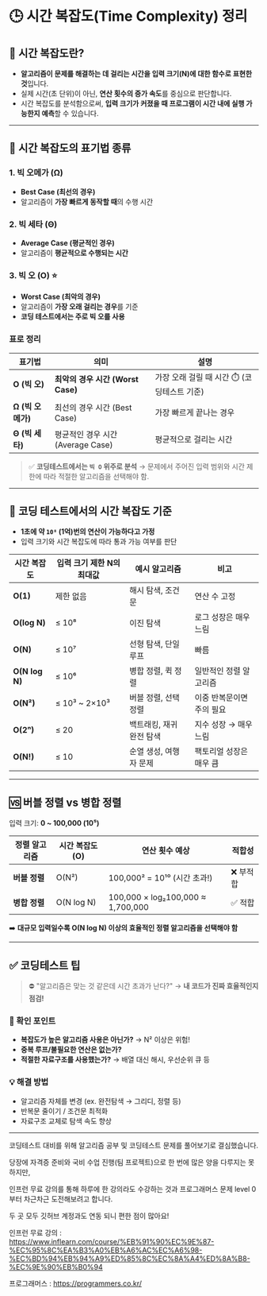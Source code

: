 # 🕒 시간 복잡도(Time Complexity) 정리

## 📘 시간 복잡도란?

- **알고리즘이 문제를 해결하는 데 걸리는 시간을 입력 크기(N)에 대한 함수로 표현한 것**입니다.
- 실제 시간(초 단위)이 아닌, **연산 횟수의 증가 속도**를 중심으로 판단합니다.
- 시간 복잡도를 분석함으로써, **입력 크기가 커졌을 때 프로그램이 시간 내에 실행 가능한지 예측**할 수 있습니다.

---

## 📌 시간 복잡도의 표기법 종류

### 1. **빅 오메가 (Ω)**

- **Best Case (최선의 경우)**
- 알고리즘이 **가장 빠르게 동작할 때**의 수행 시간

### 2. **빅 세타 (Θ)**

- **Average Case (평균적인 경우)**
- 알고리즘이 **평균적으로 수행되는 시간**

### 3. **빅 오 (O)** ⭐

- **Worst Case (최악의 경우)**
- 알고리즘이 **가장 오래 걸리는 경우**를 기준
- **코딩 테스트에서는 주로 빅 오를 사용**

### 표로 정리

| 표기법            | 의미                              | 설명                                        |
| ----------------- | --------------------------------- | ------------------------------------------- |
| **O (빅 오)**     | **최악의 경우 시간 (Worst Case)** | 가장 오래 걸릴 때 시간 ⏱️ (코딩테스트 기준) |
| **Ω (빅 오메가)** | 최선의 경우 시간 (Best Case)      | 가장 빠르게 끝나는 경우                     |
| **Θ (빅 세타)**   | 평균적인 경우 시간 (Average Case) | 평균적으로 걸리는 시간                      |

> ✅ **코딩테스트에서는 `빅 O` 위주로 분석**
> → 문제에서 주어진 입력 범위와 시간 제한에 따라 적절한 알고리즘을 선택해야 함.

---

## 🧠 코딩 테스트에서의 시간 복잡도 기준

- **1초에 약 `10⁸` (1억)번의 연산이 가능하다고 가정**
- 입력 크기와 시간 복잡도에 따라 통과 가능 여부를 판단

| 시간 복잡도    | 입력 크기 제한 N의 최대값 | 예시 알고리즘            | 비고                      |
| -------------- | ------------------------- | ------------------------ | ------------------------- |
| **O(1)**       | 제한 없음                 | 해시 탐색, 조건문        | 연산 수 고정              |
| **O(log N)**   | ≤ 10⁸                     | 이진 탐색                | 로그 성장은 매우 느림     |
| **O(N)**       | ≤ 10⁷                     | 선형 탐색, 단일 루프     | 빠름                      |
| **O(N log N)** | ≤ 10⁶                     | 병합 정렬, 퀵 정렬       | 일반적인 정렬 알고리즘    |
| **O(N²)**      | ≤ 10³ \~ 2×10³            | 버블 정렬, 선택 정렬     | 이중 반복문이면 주의 필요 |
| **O(2ⁿ)**      | ≤ 20                      | 백트래킹, 재귀 완전 탐색 | 지수 성장 → 매우 느림     |
| **O(N!)**      | ≤ 10                      | 순열 생성, 여행자 문제   | 팩토리얼 성장은 매우 큼   |

---

## 🆚 버블 정렬 vs 병합 정렬

입력 크기: **0 \~ 100,000 (10⁵)**

| 정렬 알고리즘 | 시간 복잡도 (O) | 연산 횟수 예상                    | 적합성    |
| ------------- | --------------- | --------------------------------- | --------- |
| **버블 정렬** | O(N²)           | 100,000² = 10¹⁰ (시간 초과!)      | ❌ 부적합 |
| **병합 정렬** | O(N log N)      | 100,000 × log₂100,000 ≈ 1,700,000 | ✅ 적합   |

➡️ **대규모 입력일수록 O(N log N) 이상의 효율적인 정렬 알고리즘을 선택해야 함**

---

## ✅ 코딩테스트 팁

> ⛔ "알고리즘은 맞는 것 같은데 시간 초과가 난다?"
> → **내 코드가 진짜 효율적인지 점검!**

### 💬 확인 포인트

- **복잡도가 높은 알고리즘 사용은 아닌가?** → N² 이상은 위험!
- **중복 루프/불필요한 연산은 없는가?**
- **적절한 자료구조를 사용했는가?** → 배열 대신 해시, 우선순위 큐 등

### 💡 해결 방법

- 알고리즘 자체를 변경 (ex. 완전탐색 → 그리디, 정렬 등)
- 반복문 줄이기 / 조건문 최적화
- 자료구조 교체로 탐색 속도 향상

---

코딩테스트 대비를 위해 알고리즘 공부 및 코딩테스트 문제를 풀어보기로 결심했습니다.

당장에 자격증 준비와 국비 수업 진행(팀 프로젝트)으로 한 번에 많은 양을 다루지는 못 하지만,

인프런 무료 강의를 통해 하루에 한 강의라도 수강하는 것과 프로그래머스 문제 level 0부터 차근차근 도전해보려고 합니다.

두 곳 모두 깃허브 계정과도 연동 되니 편한 점이 많아요!

인프런 무료 강의
: https://www.inflearn.com/course/%EB%91%90%EC%9E%87-%EC%95%8C%EA%B3%A0%EB%A6%AC%EC%A6%98-%EC%BD%94%EB%94%A9%ED%85%8C%EC%8A%A4%ED%8A%B8-%EC%9E%90%EB%B0%94

프로그래머스
: https://programmers.co.kr/
